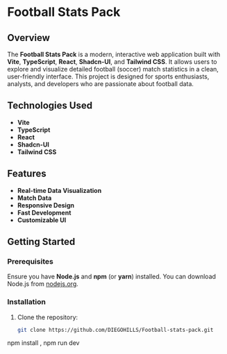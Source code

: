 # Football Stats Pack

## Overview

The **Football Stats Pack** is a modern, interactive web application built with **Vite**, **TypeScript**, **React**, **Shadcn-UI**, and **Tailwind CSS**. It allows users to explore and visualize detailed football (soccer) match statistics in a clean, user-friendly interface. This project is designed for sports enthusiasts, analysts, and developers who are passionate about football data.

## Technologies Used

- **Vite**
- **TypeScript**
- **React**
- **Shadcn-UI**
- **Tailwind CSS**
## Features

- **Real-time Data Visualization**
- **Match Data**
- **Responsive Design**
- **Fast Development**
- **Customizable UI**

## Getting Started

### Prerequisites

Ensure you have **Node.js** and **npm** (or **yarn**) installed. You can download Node.js from [nodejs.org](https://nodejs.org/).

### Installation

1. Clone the repository:
   ```bash
   git clone https://github.com/DIEGOHILLS/Football-stats-pack.git

npm install , npm run dev
